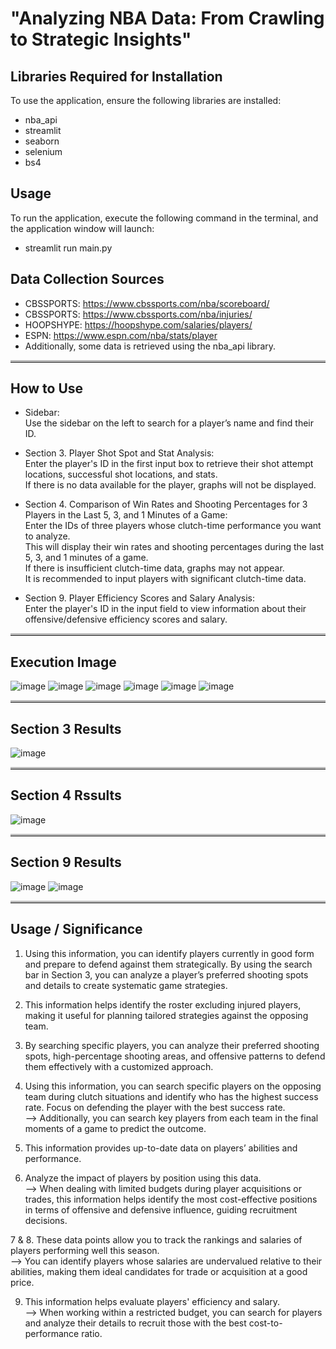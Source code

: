 # "Analyzing NBA Data: From Crawling to Strategic Insights"

## Libraries Required for Installation

To use the application, ensure the following libraries are installed:
- nba_api
- streamlit
- seaborn
- selenium
- bs4

## Usage

To run the application, execute the following command in the terminal, and the application window will launch:  
- streamlit run main.py

## Data Collection Sources

- CBSSPORTS: https://www.cbssports.com/nba/scoreboard/
- CBSSPORTS: https://www.cbssports.com/nba/injuries/
- HOOPSHYPE: https://hoopshype.com/salaries/players/
- ESPN: https://www.espn.com/nba/stats/player
- Additionally, some data is retrieved using the nba_api library.
<hr style="border-top: 3px solid #bbb;">

## How to Use

- Sidebar:    
    Use the sidebar on the left to search for a player’s name and find their ID.

- Section 3. Player Shot Spot and Stat Analysis:  
    Enter the player's ID in the first input box to retrieve their shot attempt locations, successful shot locations, and stats.  
    If there is no data available for the player, graphs will not be displayed.  

- Section 4. Comparison of Win Rates and Shooting Percentages for 3 Players in the Last 5, 3, and 1 Minutes of a Game:  
    Enter the IDs of three players whose clutch-time performance you want to analyze.  
    This will display their win rates and shooting percentages during the last 5, 3, and 1 minutes of a game.  
    If there is insufficient clutch-time data, graphs may not appear.  
    It is recommended to input players with significant clutch-time data.  

- Section 9. Player Efficiency Scores and Salary Analysis:  
    Enter the player's ID in the input field to view information about their offensive/defensive efficiency scores and salary.  
<hr style="border-top: 3px solid #bbb;">

## Execution Image

![image](https://github.com/user-attachments/assets/d86aa8d9-4658-485c-bf6a-086ea0fa7faf)
![image](https://github.com/user-attachments/assets/cf0592d1-781d-4bfd-a70b-4de8aeb28c8b)
![image](https://github.com/user-attachments/assets/e88d5a8f-8288-44b1-af3d-ea9fde438e78)
![image](https://github.com/user-attachments/assets/c2a97d6b-2313-4ec1-80bd-0194d8ad3334)
![image](https://github.com/user-attachments/assets/711d01b4-9d0a-4d5e-baa2-6b0be7ce4b6a)
![image](https://github.com/user-attachments/assets/079244d2-376e-4c22-b2f7-cf6b0d57b63b)
<hr style="border-top: 3px solid #bbb;">

## Section 3 Results
![image](https://github.com/user-attachments/assets/710e8c85-4937-405d-bbf6-69eb74f75a02)
<hr style="border-top: 3px solid #bbb;">

## Section 4 Rssults
![image](https://github.com/user-attachments/assets/d0d0076b-3064-4305-a146-81845ac1b867)
<hr style="border-top: 3px solid #bbb;">

## Section 9 Results
![image](https://github.com/user-attachments/assets/0ec804c0-a66b-4c2a-9792-b846dc07544c)
![image](https://github.com/user-attachments/assets/6a84c735-a77b-431c-bfd2-cd18a7e97d7c)
<hr style="border-top: 3px solid #bbb;">

## Usage / Significance
1. Using this information, you can identify players currently in good form and prepare to defend against them strategically. By using the search bar in Section 3, you can analyze a player’s preferred shooting spots and details to create systematic game strategies.  
  
2. This information helps identify the roster excluding injured players, making it useful for planning tailored strategies against the opposing team.  
  
3. By searching specific players, you can analyze their preferred shooting spots, high-percentage shooting areas, and offensive patterns to defend them effectively with a customized approach.  
  
4. Using this information, you can search specific players on the opposing team during clutch situations and identify who has the highest success rate. Focus on defending the player with the best success rate.  
--> Additionally, you can search key players from each team in the final moments of a game to predict the outcome.  
  
5. This information provides up-to-date data on players’ abilities and performance.  
  
6. Analyze the impact of players by position using this data.  
--> When dealing with limited budgets during player acquisitions or trades, this information helps identify the most cost-effective positions in terms of offensive and defensive influence, guiding recruitment decisions.  
  
7 & 8. These data points allow you to track the rankings and salaries of players performing well this season.  
--> You can identify players whose salaries are undervalued relative to their abilities, making them ideal candidates for trade or acquisition at a good price.  
  
9. This information helps evaluate players' efficiency and salary.  
--> When working within a restricted budget, you can search for players and analyze their details to recruit those with the best cost-to-performance ratio.  


